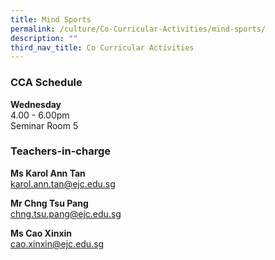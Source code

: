 ```yaml
---
title: Mind Sports
permalink: /culture/Co-Curricular-Activities/mind-sports/
description: ""
third_nav_title: Co Curricular Activities
---
```

### CCA Schedule

**Wednesday**  
4.00 - 6.00pm  
Seminar Room 5

### Teachers-in-charge

**Ms Karol Ann Tan**  
[karol.ann.tan@ejc.edu.sg](mailto:karol.ann.tan@ejc.edu.sg)

**Mr Chng Tsu Pang**  
[chng.tsu.pang@ejc.edu.sg](mailto:chng.tsu.pang@ejc.edu.sg)

**Ms Cao Xinxin**  
[cao.xinxin@ejc.edu.sg](mailto:cao.xinxin@ejc.edu.sg)